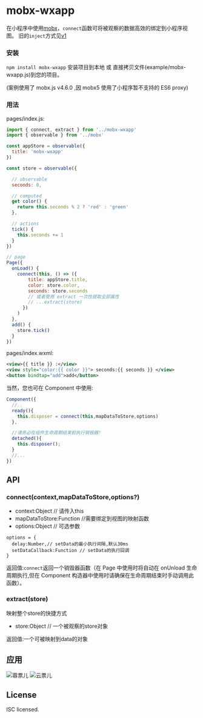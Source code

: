 # mobx-wxapp

在小程序中使用[mobx](https://github.com/mobxjs/mobx)，`connect`函数可将被观察的数据高效的绑定到小程序视图。
旧的`inject`方式见[v1](https://github.com/b5156/mobx-wxapp/tree/v1)

### 安装

`npm install mobx-wxapp` 安装项目到本地 或 直接拷贝文件(example/mobx-wxapp.js)到您的项目。

(案例使用了 mobx.js v4.6.0 ,因 mobx5 使用了小程序暂不支持的 ES6 proxy)

### 用法

pages/index.js:

```JavaScript
import { connect, extract } from '../mobx-wxapp'
import { observable } from '../mobx'

const appStore = observable({
  title: 'mobx-wxapp'
})

const store = observable({

  // observable
  seconds: 0,

  // computed
  get color() {
    return this.seconds % 2 ? 'red' : 'green'
  },

  // actions
  tick() {
    this.seconds += 1
  }
})

// page
Page({
  onLoad() {
    connect(this, () => ({
        title: appStore.title,
        color: store.color,
        seconds: store.seconds
        // 或者使用 extract 一次性提取全部属性
        // ...extract(store)
      })
    )
  },
  add() {
    store.tick()
  }
})

```
pages/index.wxml:

```xml
<view>{{ title }} :</view>
<view style="color:{{ color }}"> seconds:{{ seconds }} </view>
<button bindtap="add">add</button>
```

当然，您也可在 Component 中使用:

```JavaScript
Component({
  //..
  ready(){
    this.disposer = connect(this,mapDataToStore,options)
  },

  //请务必在组件生命周期结束前执行销毁器!
  detached(){
    this.disposer();
  }
  //...
})
```

## API

### connect(context,mapDataToStore,options?)
+ context:Object // 请传入this
+ mapDataToStore:Function //需要绑定到视图的映射函数
+ options:Object // 可选参数

```
options = {
  delay:Number,// setData的最小执行间隔,默认30ms
  setDataCallback:Function // setData的执行回调
}
```
返回值:`connect`返回一个销毁器函数（在 Page 中使用时将自动在 onUnload 生命周期执行,但在 Component 构造器中使用时请确保在生命周期结束时手动调用此函数）。

### extract(store)
映射整个store的快捷方式
+ store:Object // 一个被观察的store对象

返回值:一个可被映射到data的对象

## 应用
![蓉票儿](http://misc.fapiaoer.cn/rongpiaoer/rq.jpg)
![云票儿](http://misc.fapiaoer.cn/wxapp-yunpiaoer2b/yp2b.jpg)

## License

ISC licensed.
